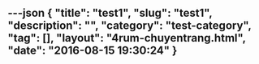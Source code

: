 ---json
{
    "title": "test1",
    "slug": "test1",
    "description": "",
    "category": "test-category",
    "tag": [],
    "layout": "4rum-chuyentrang.html",
    "date": "2016-08-15 19:30:24"
}
---
